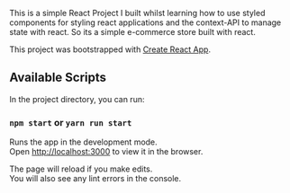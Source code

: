 This is a simple React Project I built whilst learning how to use styled components for styling react applications and the context-API to manage state with react.
So its a simple e-commerce store built with react.

This project was bootstrapped with [Create React App](https://github.com/facebook/create-react-app).

## Available Scripts

In the project directory, you can run:

### `npm start` or `yarn run start`

Runs the app in the development mode.<br>
Open [http://localhost:3000](http://localhost:3000) to view it in the browser.

The page will reload if you make edits.<br>
You will also see any lint errors in the console.
